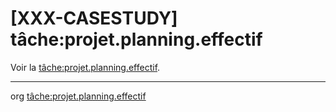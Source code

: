[XXX-CASESTUDY] tâche:projet.planning.effectif
===========================================================


 Voir la [tâche:projet.planning.effectif](https://modelscript.readthedocs.io/en/latest/tasks/projet/projet.planning.effectif/index.html).

________
org [tâche:projet.planning.effectif](https://modelscript.readthedocs.io/en/latest/tasks/projet/projet.planning.effectif/index.html)

